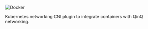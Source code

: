 ![Docker](https://github.com/fsedano/kubernetes-cni-vlan/workflows/Docker/badge.svg)

Kubernetes networking CNI plugin to integrate containers with QinQ networking.

